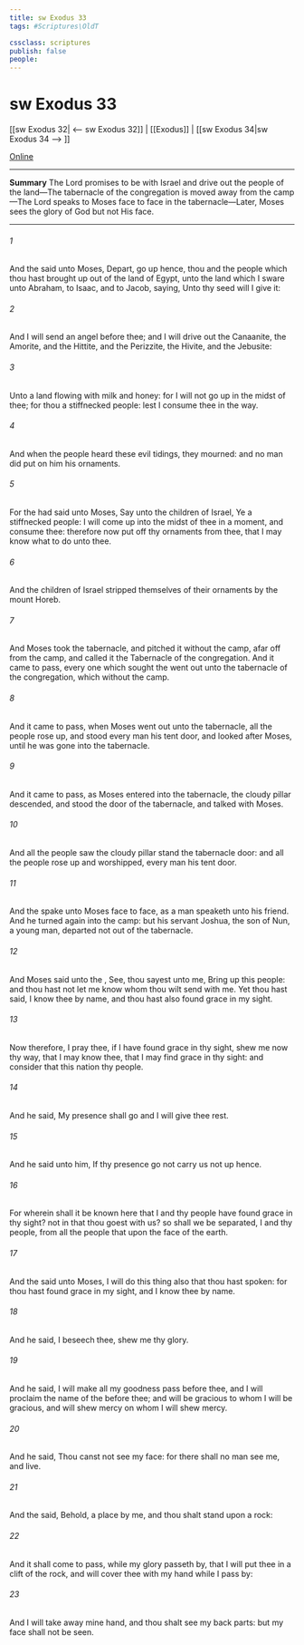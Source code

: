 ```yaml
---
title: sw Exodus 33
tags: #Scriptures\OldT

cssclass: scriptures
publish: false
people:
---
```


# sw Exodus 33
[[sw Exodus 32| <-- sw Exodus 32]] | [[Exodus]] | [[sw Exodus 34|sw Exodus 34 --> ]]

[Online](https://churchofjesuschrist.org/study/scriptures/ot/ex/33?lang=eng)

---
__Summary__
The Lord promises to be with Israel and drive out the people of the land—The tabernacle of the congregation is moved away from the camp—The Lord speaks to Moses face to face in the tabernacle—Later, Moses sees the glory of God but not His face.

---
###### 1 
And the  said unto Moses, Depart,  go up hence, thou and the people which thou hast brought up out of the land of Egypt, unto the land which I sware unto Abraham, to Isaac, and to Jacob, saying, Unto thy seed will I give it:

###### 2 
And I will send an angel before thee; and I will drive out the Canaanite, the Amorite, and the Hittite, and the Perizzite, the Hivite, and the Jebusite:

###### 3 
Unto a land flowing with milk and honey: for I will not go up in the midst of thee; for thou  a stiffnecked people: lest I consume thee in the way.

###### 4 
And when the people heard these evil tidings, they mourned: and no man did put on him his ornaments.

###### 5 
For the  had said unto Moses, Say unto the children of Israel, Ye  a stiffnecked people: I will come up into the midst of thee in a moment, and consume thee: therefore now put off thy ornaments from thee, that I may know what to do unto thee.

###### 6 
And the children of Israel stripped themselves of their ornaments by the mount Horeb.

###### 7 
And Moses took the tabernacle, and pitched it without the camp, afar off from the camp, and called it the Tabernacle of the congregation. And it came to pass,  every one which sought the  went out unto the tabernacle of the congregation, which  without the camp.

###### 8 
And it came to pass, when Moses went out unto the tabernacle,  all the people rose up, and stood every man  his tent door, and looked after Moses, until he was gone into the tabernacle.

###### 9 
And it came to pass, as Moses entered into the tabernacle, the cloudy pillar descended, and stood  the door of the tabernacle, and  talked with Moses.

###### 10 
And all the people saw the cloudy pillar stand  the tabernacle door: and all the people rose up and worshipped, every man  his tent door.

###### 11 
And the  spake unto Moses face to face, as a man speaketh unto his friend. And he turned again into the camp: but his servant Joshua, the son of Nun, a young man, departed not out of the tabernacle.

###### 12 
And Moses said unto the , See, thou sayest unto me, Bring up this people: and thou hast not let me know whom thou wilt send with me. Yet thou hast said, I know thee by name, and thou hast also found grace in my sight.

###### 13 
Now therefore, I pray thee, if I have found grace in thy sight, shew me now thy way, that I may know thee, that I may find grace in thy sight: and consider that this nation  thy people.

###### 14 
And he said, My presence shall go  and I will give thee rest.

###### 15 
And he said unto him, If thy presence go not  carry us not up hence.

###### 16 
For wherein shall it be known here that I and thy people have found grace in thy sight?  not in that thou goest with us? so shall we be separated, I and thy people, from all the people that  upon the face of the earth.

###### 17 
And the  said unto Moses, I will do this thing also that thou hast spoken: for thou hast found grace in my sight, and I know thee by name.

###### 18 
And he said, I beseech thee, shew me thy glory.

###### 19 
And he said, I will make all my goodness pass before thee, and I will proclaim the name of the  before thee; and will be gracious to whom I will be gracious, and will shew mercy on whom I will shew mercy.

###### 20 
And he said, Thou canst not see my face: for there shall no man see me, and live.

###### 21 
And the  said, Behold,  a place by me, and thou shalt stand upon a rock:

###### 22 
And it shall come to pass, while my glory passeth by, that I will put thee in a clift of the rock, and will cover thee with my hand while I pass by:

###### 23 
And I will take away mine hand, and thou shalt see my back parts: but my face shall not be seen.

